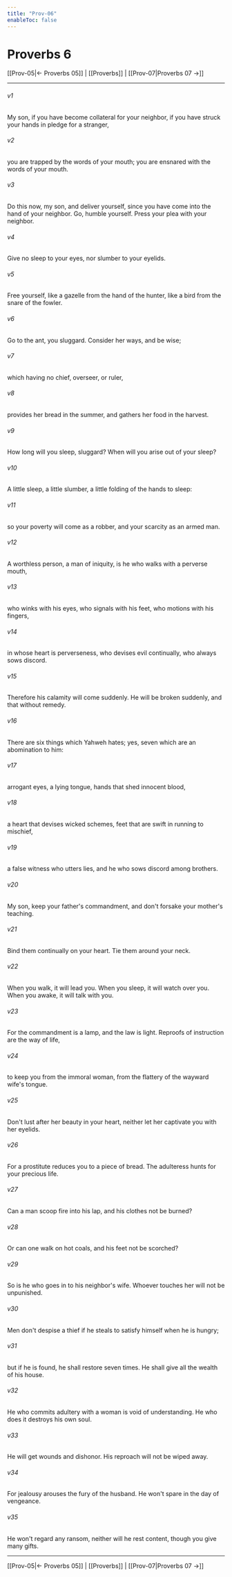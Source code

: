 ```yaml
---
title: "Prov-06"
enableToc: false
---
```

# Proverbs 6

[[Prov-05|← Proverbs 05]] | [[Proverbs]] | [[Prov-07|Proverbs 07 →]]
***



###### v1 
My son, if you have become collateral for your neighbor, if you have struck your hands in pledge for a stranger, 

###### v2 
you are trapped by the words of your mouth; you are ensnared with the words of your mouth. 

###### v3 
Do this now, my son, and deliver yourself, since you have come into the hand of your neighbor. Go, humble yourself. Press your plea with your neighbor. 

###### v4 
Give no sleep to your eyes, nor slumber to your eyelids. 

###### v5 
Free yourself, like a gazelle from the hand of the hunter, like a bird from the snare of the fowler. 

###### v6 
Go to the ant, you sluggard. Consider her ways, and be wise; 

###### v7 
which having no chief, overseer, or ruler, 

###### v8 
provides her bread in the summer, and gathers her food in the harvest. 

###### v9 
How long will you sleep, sluggard? When will you arise out of your sleep? 

###### v10 
A little sleep, a little slumber, a little folding of the hands to sleep: 

###### v11 
so your poverty will come as a robber, and your scarcity as an armed man. 

###### v12 
A worthless person, a man of iniquity, is he who walks with a perverse mouth, 

###### v13 
who winks with his eyes, who signals with his feet, who motions with his fingers, 

###### v14 
in whose heart is perverseness, who devises evil continually, who always sows discord. 

###### v15 
Therefore his calamity will come suddenly. He will be broken suddenly, and that without remedy. 

###### v16 
There are six things which Yahweh hates; yes, seven which are an abomination to him: 

###### v17 
arrogant eyes, a lying tongue, hands that shed innocent blood, 

###### v18 
a heart that devises wicked schemes, feet that are swift in running to mischief, 

###### v19 
a false witness who utters lies, and he who sows discord among brothers. 

###### v20 
My son, keep your father's commandment, and don't forsake your mother's teaching. 

###### v21 
Bind them continually on your heart. Tie them around your neck. 

###### v22 
When you walk, it will lead you. When you sleep, it will watch over you. When you awake, it will talk with you. 

###### v23 
For the commandment is a lamp, and the law is light. Reproofs of instruction are the way of life, 

###### v24 
to keep you from the immoral woman, from the flattery of the wayward wife's tongue. 

###### v25 
Don't lust after her beauty in your heart, neither let her captivate you with her eyelids. 

###### v26 
For a prostitute reduces you to a piece of bread. The adulteress hunts for your precious life. 

###### v27 
Can a man scoop fire into his lap, and his clothes not be burned? 

###### v28 
Or can one walk on hot coals, and his feet not be scorched? 

###### v29 
So is he who goes in to his neighbor's wife. Whoever touches her will not be unpunished. 

###### v30 
Men don't despise a thief if he steals to satisfy himself when he is hungry; 

###### v31 
but if he is found, he shall restore seven times. He shall give all the wealth of his house. 

###### v32 
He who commits adultery with a woman is void of understanding. He who does it destroys his own soul. 

###### v33 
He will get wounds and dishonor. His reproach will not be wiped away. 

###### v34 
For jealousy arouses the fury of the husband. He won't spare in the day of vengeance. 

###### v35 
He won't regard any ransom, neither will he rest content, though you give many gifts.

***
[[Prov-05|← Proverbs 05]] | [[Proverbs]] | [[Prov-07|Proverbs 07 →]]

